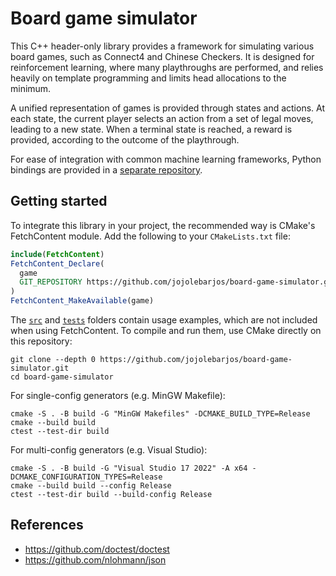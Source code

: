 # Board game simulator

This C++ header-only library provides a framework for simulating various board games, such as Connect4 and Chinese Checkers.
It is designed for reinforcement learning, where many playthroughs are performed, and relies heavily on template programming and limits head allocations to the minimum.

A unified representation of games is provided through states and actions.
At each state, the current player selects an action from a set of legal moves, leading to a new state.
When a terminal state is reached, a reward is provided, according to the outcome of the playthrough.

For ease of integration with common machine learning frameworks, Python bindings are provided in a [separate repository](https://github.com/jojolebarjos/board-game-simulator-python).


## Getting started

To integrate this library in your project, the recommended way is CMake's FetchContent module.
Add the following to your `CMakeLists.txt` file:

```cmake
include(FetchContent)
FetchContent_Declare(
  game
  GIT_REPOSITORY https://github.com/jojolebarjos/board-game-simulator.git
)
FetchContent_MakeAvailable(game)
```

The [`src`](./src/) and [`tests`](./tests/) folders contain usage examples, which are not included when using FetchContent.
To compile and run them, use CMake directly on this repository:

```
git clone --depth 0 https://github.com/jojolebarjos/board-game-simulator.git
cd board-game-simulator
```

For single-config generators (e.g. MinGW Makefile):

```
cmake -S . -B build -G "MinGW Makefiles" -DCMAKE_BUILD_TYPE=Release
cmake --build build
ctest --test-dir build
```

For multi-config generators (e.g. Visual Studio):

```
cmake -S . -B build -G "Visual Studio 17 2022" -A x64 -DCMAKE_CONFIGURATION_TYPES=Release
cmake --build build --config Release
ctest --test-dir build --build-config Release
```


## References

 * https://github.com/doctest/doctest
 * https://github.com/nlohmann/json
